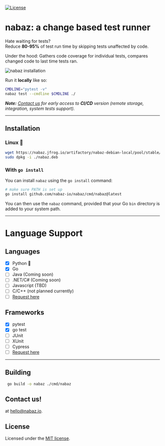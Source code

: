[![License][license-image]][license-url]

# nabaz: a change based test runner
Hate waiting for tests?    
Reduce **80-95%** of test run time by skipping tests unaffected by code.

Under the hood:
Gathers code coverage for individual tests, compares changed code to last time tests ran.

![nabaz installation](https://raw.githubusercontent.com/nabaz-io/nabaz/main/docs/goinstall.gif)

Run it **locally** like so:

```bash
CMDLINE="pytest -v"
nabaz test --cmdline $CMDLINE ./
```
_**Note:** [Contact us](#contact-us) for early access to **CI/CD** version (remote storage, integration, system tests support)._

---
## Installation

 ### **Linux** 🐧
```bash
wget https://nabaz.jfrog.io/artifactory/nabaz-debian-local/pool/stable/nabaz-0.0-amd64.deb -O nabaz.deb
sudo dpkg -i ./nabaz.deb
```
  
### **With `go install`**

You can install `nabaz` using the `go install` command:

```bash
# make sure PATH is set up
go install github.com/nabaz-io/nabaz/cmd/nabaz@latest
```
You can then use the `nabaz` command, provided that your Go `bin` directory is added to your system path.

---
# Language Support
## Languages
- [x] Python 🐍
- [x] Go 
- [ ] Java (Coming soon)
- [ ] .NET/C# (Coming soon)
- [ ] Javascript (TBD)
- [ ] C/C++ (not planned currently)
- [ ] [Request here](https://github.com/nabaz-io/nabaz/issues/new?assignees=&labels=&template=feature_request.md&title=)
## Frameworks
- [x] pytest
- [x] go test
- [ ] JUnit
- [ ] XUnit
- [ ] Cypress
- [ ] [Request here](https://github.com/nabaz-io/nabaz/issues/new?assignees=&labels=&template=feature_request.md&title=)

---
## Building

```bash
 go build -o nabaz ./cmd/nabaz
 ```

## Contact us!
at hello@nabaz.io.
## License

Licensed under the [MIT license](LICENSE.md).

[license-image]: https://img.shields.io/:license-mit-blue.svg
[license-url]: LICENSE.md
